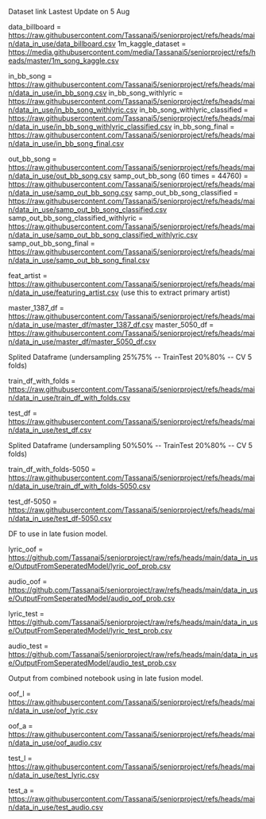 Dataset link Lastest Update on 5 Aug

data_billboard = https://raw.githubusercontent.com/Tassanai5/seniorproject/refs/heads/main/data_in_use/data_billboard.csv
1m_kaggle_dataset = https://media.githubusercontent.com/media/Tassanai5/seniorproject/refs/heads/master/1m_song_kaggle.csv

in_bb_song = https://raw.githubusercontent.com/Tassanai5/seniorproject/refs/heads/main/data_in_use/in_bb_song.csv
in_bb_song_withlyric = https://raw.githubusercontent.com/Tassanai5/seniorproject/refs/heads/main/data_in_use/in_bb_song_withlyric.csv
in_bb_song_withlyric_classified = https://raw.githubusercontent.com/Tassanai5/seniorproject/refs/heads/main/data_in_use/in_bb_song_withlyric_classified.csv
in_bb_song_final = https://raw.githubusercontent.com/Tassanai5/seniorproject/refs/heads/main/data_in_use/in_bb_song_final.csv

out_bb_song = https://raw.githubusercontent.com/Tassanai5/seniorproject/refs/heads/main/data_in_use/out_bb_song.csv
samp_out_bb_song (60 times = 44760) = https://raw.githubusercontent.com/Tassanai5/seniorproject/refs/heads/main/data_in_use/samp_out_bb_song.csv
samp_out_bb_song_classified = https://raw.githubusercontent.com/Tassanai5/seniorproject/refs/heads/main/data_in_use/samp_out_bb_song_classified.csv
samp_out_bb_song_classified_withlyric = https://raw.githubusercontent.com/Tassanai5/seniorproject/refs/heads/main/data_in_use/samp_out_bb_song_classified_withlyric.csv
samp_out_bb_song_final = https://raw.githubusercontent.com/Tassanai5/seniorproject/refs/heads/main/data_in_use/samp_out_bb_song_final.csv

feat_artist = https://raw.githubusercontent.com/Tassanai5/seniorproject/refs/heads/main/data_in_use/featuring_artist.csv (use this to extract primary artist)

master_1387_df = https://raw.githubusercontent.com/Tassanai5/seniorproject/refs/heads/main/data_in_use/master_df/master_1387_df.csv
master_5050_df = https://raw.githubusercontent.com/Tassanai5/seniorproject/refs/heads/main/data_in_use/master_df/master_5050_df.csv


Splited Dataframe (undersampling 25%75% -- TrainTest 20%80% -- CV 5 folds)

train_df_with_folds = https://raw.githubusercontent.com/Tassanai5/seniorproject/refs/heads/main/data_in_use/train_df_with_folds.csv

test_df = https://raw.githubusercontent.com/Tassanai5/seniorproject/refs/heads/main/data_in_use/test_df.csv

Splited Dataframe (undersampling 50%50% -- TrainTest 20%80% -- CV 5 folds)

train_df_with_folds-5050 = https://raw.githubusercontent.com/Tassanai5/seniorproject/refs/heads/main/data_in_use/train_df_with_folds-5050.csv

test_df-5050 = https://raw.githubusercontent.com/Tassanai5/seniorproject/refs/heads/main/data_in_use/test_df-5050.csv


DF to use in late fusion model.

lyric_oof = https://github.com/Tassanai5/seniorproject/raw/refs/heads/main/data_in_use/OutputFromSeperatedModel/lyric_oof_prob.csv

audio_oof = 
https://github.com/Tassanai5/seniorproject/raw/refs/heads/main/data_in_use/OutputFromSeperatedModel/audio_oof_prob.csv

lyric_test = https://github.com/Tassanai5/seniorproject/raw/refs/heads/main/data_in_use/OutputFromSeperatedModel/lyric_test_prob.csv

audio_test = https://github.com/Tassanai5/seniorproject/raw/refs/heads/main/data_in_use/OutputFromSeperatedModel/audio_test_prob.csv


Output from combined notebook using in late fusion model.

oof_l = https://raw.githubusercontent.com/Tassanai5/seniorproject/refs/heads/main/data_in_use/oof_lyric.csv

oof_a = https://raw.githubusercontent.com/Tassanai5/seniorproject/refs/heads/main/data_in_use/oof_audio.csv

test_l = https://raw.githubusercontent.com/Tassanai5/seniorproject/refs/heads/main/data_in_use/test_lyric.csv

test_a = https://raw.githubusercontent.com/Tassanai5/seniorproject/refs/heads/main/data_in_use/test_audio.csv
